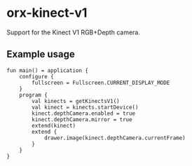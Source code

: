 # orx-kinect-v1

Support for the Kinect V1 RGB+Depth camera.

## Example usage

```
fun main() = application {
    configure {
        fullscreen = Fullscreen.CURRENT_DISPLAY_MODE
    }
    program {
        val kinects = getKinectsV1()
        val kinect = kinects.startDevice()
        kinect.depthCamera.enabled = true
        kinect.depthCamera.mirror = true
        extend(kinect)
        extend {
            drawer.image(kinect.depthCamera.currentFrame)
        }
    }
}
```
